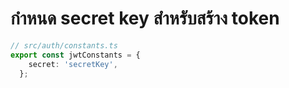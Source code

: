 
# กำหนด secret key สำหรับสร้าง token

```ts
// src/auth/constants.ts
export const jwtConstants = {
    secret: 'secretKey',
  };
```